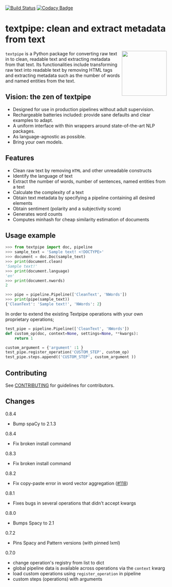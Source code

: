 [![Build Status](https://travis-ci.com/textpipe/textpipe.svg?branch=master)](https://travis-ci.com/textpipe/textpipe)
[![Codacy Badge](https://api.codacy.com/project/badge/Grade/486c205789b7457f8665a8e4c7cb6246)](https://www.codacy.com/app/textpipe/textpipe?utm_source=github.com&amp;utm_medium=referral&amp;utm_content=textpipe/textpipe&amp;utm_campaign=Badge_Grade)

# textpipe: clean and extract metadata from text

<img align="right" src="https://avatars3.githubusercontent.com/u/40492530?s=400&u=c65c2c8274cbdcd05b1942d1963d7aa2800e6d7f&v=4" height="140" width="140"/>

`textpipe` is a Python package for converting raw text in to clean, readable text and
extracting metadata from that text. Its functionalities include transforming
raw text into readable text by removing HTML tags and extracting
metadata such as the number of words and named entities from the text.

## Vision: the zen of textpipe

  - Designed for use in production pipelines without adult supervision.
  - Rechargeable batteries included: provide sane defaults and clear examples to adapt.
  - A uniform interface with thin wrappers around state-of-the-art NLP packages.
  - As language-agnostic as possible.
  - Bring your own models.

## Features

  - Clean raw text by removing `HTML` and other unreadable constructs
  - Identify the language of text
  - Extract the number of words, number of sentences, named entities from a text
  - Calculate the complexity of a text
  - Obtain text metadata by specifying a pipeline containing all desired elements
  - Obtain sentiment (polarity and a subjectivity score)
  - Generates word counts
  - Computes minhash for cheap similarity estimation of documents

## Usage example

```python
>>> from textpipe import doc, pipeline
>>> sample_text = 'Sample text! <!DOCTYPE>'
>>> document = doc.Doc(sample_text)
>>> print(document.clean)
'Sample text!'
>>> print(document.language)
'en'
>>> print(document.nwords)
2

>>> pipe = pipeline.Pipeline(['CleanText', 'NWords'])
>>> print(pipe(sample_text))
{'CleanText': 'Sample text!', 'NWords': 2}
```

In order to extend the existing Textpipe operations with your own proprietary operations;

```python
test_pipe = pipeline.Pipeline(['CleanText', 'NWords'])
def custom_op(doc, context=None, settings=None, **kwargs):
    return 1

custom_argument = {'argument' :1 }
test_pipe.register_operation('CUSTOM_STEP', custom_op)
test_pipe.steps.append(('CUSTOM_STEP', custom_argument ))

```

## Contributing

See [CONTRIBUTING](CONTRIBUTING.md) for guidelines for contributors.

## Changes

0.8.4
  - Bump spaCy to 2.1.3

0.8.4
  - Fix broken install command

0.8.3
  - Fix broken install command

0.8.2
  - Fix copy-paste error in word vector aggregation ([#118](https://github.com/textpipe/textpipe/issues/118))

0.8.1
  - Fixes bugs in several operations that didn't accept kwargs

0.8.0
  - Bumps Spacy to 2.1

0.7.2
  - Pins Spacy and Pattern versions (with pinned lxml)

0.7.0
  - change operation's registry from list to dict
  - global pipeline data is available across operations via the `context` kwarg
  - load custom operations using `register_operation` in pipeline
  - custom steps (operations) with arguments

